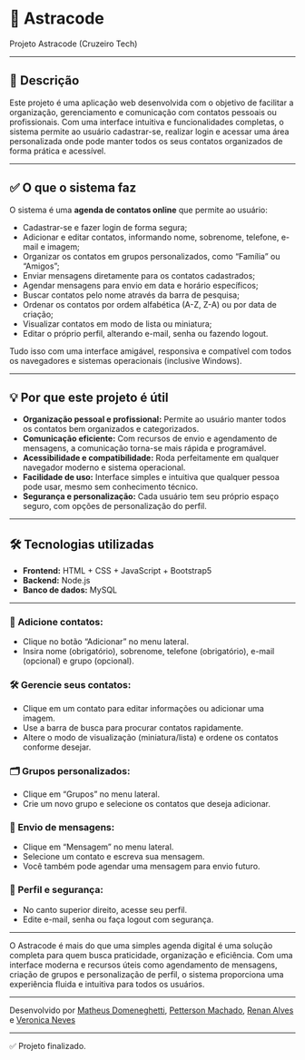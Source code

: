 
# 🌌 Astracode

Projeto Astracode (Cruzeiro Tech)

---

## 📄 Descrição

Este projeto é uma aplicação web desenvolvida com o objetivo de facilitar a organização, gerenciamento e comunicação com contatos pessoais ou profissionais. Com uma interface intuitiva e funcionalidades completas, o sistema permite ao usuário cadastrar-se, realizar login e acessar uma área personalizada onde pode manter todos os seus contatos organizados de forma prática e acessível.

---

## ✅ O que o sistema faz

O sistema é uma **agenda de contatos online** que permite ao usuário:

- Cadastrar-se e fazer login de forma segura;
- Adicionar e editar contatos, informando nome, sobrenome, telefone, e-mail e imagem;
- Organizar os contatos em grupos personalizados, como “Família” ou “Amigos”;
- Enviar mensagens diretamente para os contatos cadastrados;
- Agendar mensagens para envio em data e horário específicos;
- Buscar contatos pelo nome através da barra de pesquisa;
- Ordenar os contatos por ordem alfabética (A-Z, Z-A) ou por data de criação;
- Visualizar contatos em modo de lista ou miniatura;
- Editar o próprio perfil, alterando e-mail, senha ou fazendo logout.

Tudo isso com uma interface amigável, responsiva e compatível com todos os navegadores e sistemas operacionais (inclusive Windows).

---

## 💡 Por que este projeto é útil

- **Organização pessoal e profissional:** Permite ao usuário manter todos os contatos bem organizados e categorizados.
- **Comunicação eficiente:** Com recursos de envio e agendamento de mensagens, a comunicação torna-se mais rápida e programável.
- **Acessibilidade e compatibilidade:** Roda perfeitamente em qualquer navegador moderno e sistema operacional.
- **Facilidade de uso:** Interface simples e intuitiva que qualquer pessoa pode usar, mesmo sem conhecimento técnico.
- **Segurança e personalização:** Cada usuário tem seu próprio espaço seguro, com opções de personalização do perfil.

---

## 🛠️ Tecnologias utilizadas

- **Frontend:** HTML + CSS + JavaScript + Bootstrap5
- **Backend:** Node.js  
- **Banco de dados:** MySQL

---

### 👥 Adicione contatos:
- Clique no botão “Adicionar” no menu lateral.
- Insira nome (obrigatório), sobrenome, telefone (obrigatório), e-mail (opcional) e grupo (opcional).

### 🛠️ Gerencie seus contatos:
- Clique em um contato para editar informações ou adicionar uma imagem.
- Use a barra de busca para procurar contatos rapidamente.
- Altere o modo de visualização (miniatura/lista) e ordene os contatos conforme desejar.

### 🗂️ Grupos personalizados:
- Clique em “Grupos” no menu lateral.
- Crie um novo grupo e selecione os contatos que deseja adicionar.

### 💬 Envio de mensagens:
- Clique em “Mensagem” no menu lateral.
- Selecione um contato e escreva sua mensagem.
- Você também pode agendar uma mensagem para envio futuro.

### 👤 Perfil e segurança:
- No canto superior direito, acesse seu perfil.
- Edite e-mail, senha ou faça logout com segurança.

---

O Astracode é mais do que uma simples agenda digital é uma solução completa para quem busca praticidade, organização e eficiência. Com uma interface moderna e recursos úteis como agendamento de mensagens, criação de grupos e personalização de perfil, o sistema proporciona uma experiência fluida e intuitiva para todos os usuários.

---

Desenvolvido por [Matheus Domeneghetti](https://github.com/Sarito333), [Petterson Machado](https://github.com/pettzin), [Renan Alves](https://github.com/Renan01032) e [Veronica Neves](https://github.com/Renan01032)

---

✅ Projeto finalizado.